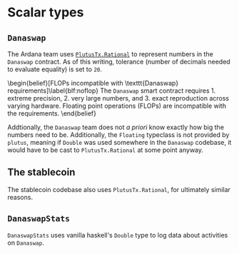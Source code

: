 # Scalar types

## `Danaswap`

The Ardana team uses [`PlutusTx.Rational`](https://github.com/input-output-hk/plutus/blob/master/plutus-tx/src/PlutusTx/Ratio.hs) to represent numbers in the `Danaswap` contract. As of this writing, tolerance (number of decimals needed to evaluate equality) is set to `20`. 

\begin{belief}[FLOPs incompatible with \texttt{Danaswap} requirements]\label{blf:noflop}
The `Danaswap` smart contract requires 1. extreme precision, 2. very large numbers, and 3. exact reproduction across varying hardware. Floating point operations (FLOPs) are incompatible with the requirements. 
\end{belief}

Addtionally, the `Danaswap` team does not _a priori_ know exactly how big the numbers need to be. Additionally, the `Floating` typeclass is not provided by `plutus`, meaning if `Double` was used somewhere in the `Danaswap` codebase, it would have to be cast to `PlutusTx.Rational` at some point anyway. 

## The stablecoin

The stablecoin codebase also uses `PlutusTx.Rational`, for ultimately similar reasons. 

## `DanaswapStats` 

`DanaswapStats` uses vanilla haskell's `Double` type to log data about activities on `Danaswap`. 
